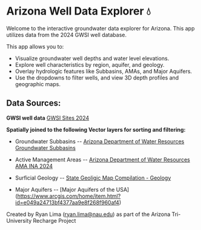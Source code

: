 # Arizona Well Data Explorer 💧
Welcome to the interactive groundwater data explorer for Arizona. This app utilizes data from the 2024 GWSI well database.

This app allows you to:

* Visualize groundwater well depths and water level elevations.
* Explore well characteristics by region, aquifer, and geology.
* Overlay hydrologic features like Subbasins, AMAs, and Major Aquifers.
* Use the dropdowns to filter wells, and view 3D depth profiles and geographic maps.

## Data Sources:

**GWSI well data**
[GWSI Sites 2024](https://hub.arcgis.com/datasets/azwater::gwsi-sites-2024/about)

**Spatially joined to the following Vector layers for sorting and filtering:**

* Groundwater Subbasins -- [Arizona Department of Water Resources Groundwater Subbasins](https://gisdata2016-11-18t150447874z-azwater.opendata.arcgis.com/datasets/azwater::groundwater-subbasin/about)
  
* Active Management Areas -- [Arizona Department of Water Resources AMA INA 2024](https://gisdata2016-11-18t150447874z-azwater.opendata.arcgis.com/maps/71bdd0ff3d444c26b1d9ed7212818cd1)
  
* Surficial Geology -- [State Geoligic Map Compilation - Geology](https://www.arcgis.com/home/item.html?id=4d9fb5c0a6344407aec56f47a11482b5)
  
* Major Aquifers -- [Major Aquifers of the USA] (https://www.arcgis.com/home/item.html?id=e049a24713bf4377aa9e8f268f960af4)


Created by Ryan Lima (ryan.lima@nau.edu) as part of the Arizona Tri-University Recharge Project
